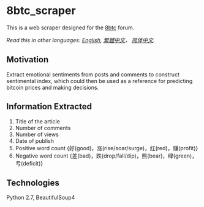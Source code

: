 # 8btc_scraper
This is a web scraper designed for the [8btc](http://8btc.com/forum-2-1.html)  forum.

*Read this in other languages: [English](README.md), [繁體中文](README.zh-tw.md)， [简体中文](README.zh-cn.md).*

## Motivation
Extract emotional sentiments from posts and comments to construct sentimental index, which could then be used as a reference for predicting bitcoin prices and making decisions.

## Information Extracted
1. Title of the article
2. Number of comments
3. Number of views
3. Date of publish
4. Positive word count {好(good)，涨(rise/soar/surge)，红(red)，赚(profit)}
5. Negative word count {差(bad)，跌(drop/fall/dip)，熊(bear)，绿(green)，亏(deficit)}

## Technologies
Python 2.7, BeautifulSoup4